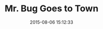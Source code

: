---
layout: bug-goes-to-town.hbs
title: Mr. Bug Goes to Town
director: Fleischer Studio
year: 1941
date: 2015-08-06 15:12:33
description: One of the earliest examples of notations for an animated film. Created by the Fleischer studio for their feature length film Mr. Bug Goes to Town (1941).
image: https://farm6.staticflickr.com/5658/21936516296_4be6d97d82_b.jpg
thumb: https://farm6.staticflickr.com/5658/21936516296_4be6d97d82.jpg
scripts:
  - Functions
poster: bug-goes-to-town-poster.jpg
videos:
  - mp4: bug-goes-to-town.mp4
  - webm: bug-goes-to-town.webm
  - ogg: bug-goes-to-town.ogv
gFont: "Geo|Warnes"
---